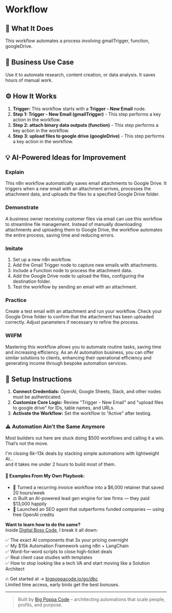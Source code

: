 # Workflow

## 🚀 What It Does
This workflow automates a process involving gmailTrigger, function, googleDrive.

## 💼 Business Use Case
Use it to automate research, content creation, or data analysis. It saves hours of manual work.

## ⚙️ How It Works
1.  **Trigger:** This workflow starts with a **Trigger - New Email** node.
2. **Step 1: Trigger - New Email (gmailTrigger)** - This step performs a key action in the workflow.
3. **Step 2: attach binary data outputs (function)** - This step performs a key action in the workflow.
4. **Step 3: upload files to google drive (googleDrive)** - This step performs a key action in the workflow.

## 💡 AI-Powered Ideas for Improvement
### Explain
This n8n workflow automatically saves email attachments to Google Drive. It triggers when a new email with an attachment arrives, processes the attachment data, and uploads the files to a specified Google Drive folder.

### Demonstrate
A business owner receiving customer files via email can use this workflow to streamline file management. Instead of manually downloading attachments and uploading them to Google Drive, the workflow automates the entire process, saving time and reducing errors.

### Imitate
1. Set up a new n8n workflow.
2. Add the Gmail Trigger node to capture new emails with attachments.
3. Include a Function node to process the attachment data.
4. Add the Google Drive node to upload the files, configuring the destination folder.
5. Test the workflow by sending an email with an attachment.

### Practice
Create a test email with an attachment and run your workflow. Check your Google Drive folder to confirm that the attachment has been uploaded correctly. Adjust parameters if necessary to refine the process.

### WIIFM
Mastering this workflow allows you to automate routine tasks, saving time and increasing efficiency. As an AI automation business, you can offer similar solutions to clients, enhancing their operational efficiency and generating income through bespoke automation services.

## 🔧 Setup Instructions
1. **Connect Credentials:** OpenAI, Google Sheets, Slack, and other nodes must be authenticated.
2. **Customize Core Logic:** Review "Trigger - New Email" and "upload files to google drive" for IDs, table names, and URLs.
3. **Activate the Workflow:** Set the workflow to "Active" after testing.

### ⚠️ Automation Ain’t the Same Anymore

Most builders out here are stuck doing $500 workflows and calling it a win.  
That’s not the move.  

I'm closing $6k–$13k deals by stacking simple automations with lightweight AI...  
and it takes me under 2 hours to build most of them.

#### 🧠 Examples From My Own Playbook:
- 🔁 Turned a recurring invoice workflow into a $6,000 retainer that saved 20 hours/week  
- ⚖️ Built an AI-powered lead gen engine for law firms — they paid $13,000 happily  
- 🚀 Launched an SEO agent that outperforms funded companies — using free OpenAI credits  

**Want to learn how to do the same?**  
Inside [Digital Boss Code](https://bigpoppacode.io/go/dbc), I break it all down:

✅ The exact AI components that 3x your pricing overnight  
✅ My $15k Automation Framework using n8n + LangChain  
✅ Word-for-word scripts to close high-ticket deals  
✅ Real client case studies with templates  
✅ How to stop looking like a tech VA and start moving like a Solution Architect  

🔥 Get started at → [bigpoppacode.io/go/dbc](https://bigpoppacode.io/go/dbc)  
Limited time access, early birds get the best bonuses.

---
> Built by [Big Poppa Code](https://bigpoppacode.io) – architecting automations that scale people, profits, and purpose.
